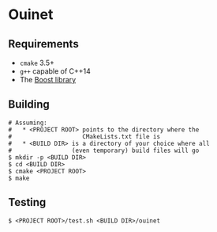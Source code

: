 # Ouinet

## Requirements

* `cmake` 3.5+
* `g++` capable of C++14
* The [Boost library](http://www.boost.org/)

## Building

```
# Assuming:
#   * <PROJECT ROOT> points to the directory where the
#                    CMakeLists.txt file is
#   * <BUILD DIR> is a directory of your choice where all
#                 (even temporary) build files will go
$ mkdir -p <BUILD DIR>
$ cd <BUILD DIR>
$ cmake <PROJECT ROOT>
$ make
```

## Testing

```
$ <PROJECT ROOT>/test.sh <BUILD DIR>/ouinet
```


